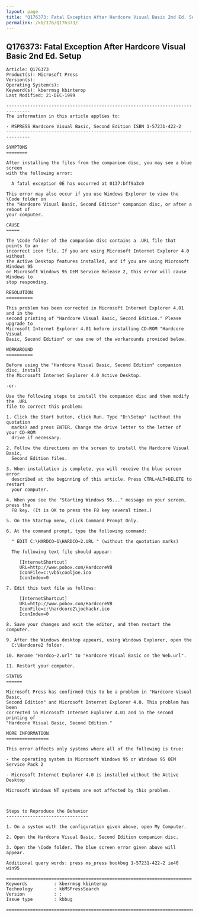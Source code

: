 ```yaml
---
layout: page
title: "Q176373: Fatal Exception After Hardcore Visual Basic 2nd Ed. Setup"
permalink: /kb/176/Q176373/
---
```


## Q176373: Fatal Exception After Hardcore Visual Basic 2nd Ed. Setup

	Article: Q176373
	Product(s): Microsoft Press
	Version(s): 
	Operating System(s): 
	Keyword(s): kberrmsg kbinterop
	Last Modified: 21-DEC-1999
	
	-------------------------------------------------------------------------------
	The information in this article applies to:
	
	- MSPRESS Hardcore Visual Basic, Second Edition ISBN 1-57231-422-2 
	-------------------------------------------------------------------------------
	
	SYMPTOMS
	========
	
	After installing the files from the companion disc, you may see a blue screen
	with the following error:
	
	  A fatal exception 0E has occurred at 0137:bff9a3c0
	
	This error may also occur if you use Windows Explorer to view the \Code folder on
	the "Hardcore Visual Basic, Second Edition" companion disc, or after a reboot of
	your computer.
	
	CAUSE
	=====
	
	The \Code folder of the companion disc contains a .URL file that points to an
	incorrect icon file. If you are using Microsoft Internet Explorer 4.0 without
	the Active Desktop features installed, and if you are using Microsoft Windows 95
	or Microsoft Windows 95 OEM Service Release 2, this error will cause Windows to
	stop responding.
	
	RESOLUTION
	==========
	
	This problem has been corrected in Microsoft Internet Explorer 4.01 and in the
	second printing of "Hardcore Visual Basic, Second Edition." Please upgrade to
	Microsoft Internet Explorer 4.01 before installing CD-ROM "Hardcore Visual
	Basic, Second Edition" or use one of the workarounds provided below.
	
	WORKAROUND
	==========
	
	Before using the "Hardcore Visual Basic, Second Edition" companion disc, install
	the Microsoft Internet Explorer 4.0 Active Desktop.
	
	-or-
	
	Use the following steps to install the companion disc and then modify the .URL
	file to correct this problem:
	
	1. Click the Start button, click Run. Type "D:\Setup" (without the quotation
	  marks) and press ENTER. Change the drive letter to the letter of your CD-ROM
	  drive if necessary.
	
	2. Follow the directions on the screen to install the Hardcore Visual Basic,
	  Second Edition files.
	
	3. When installation is complete, you will receive the blue screen error
	  described at the beginning of this article. Press CTRL+ALT+DELETE to restart
	  your computer.
	
	4. When you see the "Starting Windows 95..." message on your screen, press the
	  F8 key. (It is OK to press the F8 key several times.)
	
	5. On the Startup menu, click Command Prompt Only.
	
	6. At the command prompt, type the following command:
	
	  " EDIT C:\HARDCO~1\HARDCO~2.URL " (without the quotation marks)
	
	  The following text file should appear:
	
	     [InternetShortcut]
	     URL=http://www.pobox.com/HardcoreVB
	     IconFile=c:\vb5\cooljoe.ico
	     IconIndex=0
	
	7. Edit this text file as follows:
	
	     [InternetShortcut]
	     URL=http://www.pobox.com/HardcoreVB
	     IconFile=c:\hardcore2\joehackr.ico
	     IconIndex=0
	
	8. Save your changes and exit the editor, and then restart the computer.
	
	9. After the Windows desktop appears, using Windows Explorer, open the
	  C:\Hardcore2 folder.
	
	10. Rename "Hardco~2.url" to "Hardcore Visual Basic on the Web.url".
	
	11. Restart your computer.
	
	STATUS
	======
	
	Microsoft Press has confirmed this to be a problem in "Hardcore Visual Basic,
	Second Edition" and Microsoft Internet Explorer 4.0. This problem has been
	corrected in Microsoft Internet Explorer 4.01 and in the second printing of
	"Hardcore Visual Basic, Second Edition."
	
	MORE INFORMATION
	================
	
	This error affects only systems where all of the following is true:
	
	- the operating system is Microsoft Windows 95 or Windows 95 OEM Service Pack 2
	
	- Microsoft Internet Explorer 4.0 is installed without the Active Desktop
	
	Microsoft Windows NT systems are not affected by this problem.
	
	
	
	Steps to Reproduce the Behavior
	-------------------------------
	
	1. On a system with the configuration given above, open My Computer.
	
	2. Open the Hardcore Visual Basic, Second Edition companion disc.
	
	3. Open the \Code folder. The blue screen error given above will appear.
	
	Additional query words: press ms_press bookbug 1-57231-422-2 ie40 win95
	
	======================================================================
	Keywords          : kberrmsg kbinterop 
	Technology        : kbMSPressSearch
	Version           : :
	Issue type        : kbbug
	
	=============================================================================
	
